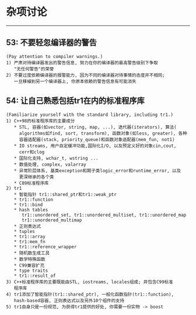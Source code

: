 # **杂项讨论** #
***




## **53: 不要轻忽编译器的警告** ##
    (Pay attention to compiler warnings.)
    1) 严肃对待编译器发出的警告信息, 努力在你的编译器的最高警告级别下争取
       "无任何警告"的荣誉
    2) 不要过度依赖编译器的报警能力, 因为不同的编译器对待事情的态度并不相同;
       一旦移植到另一个编译器上, 你原本依赖的警告信息有可能消失



## **54: 让自己熟悉包括tr1在内的标准程序库** ##
    (Familiarize yourself with the standard library, including tr1.)
    1) C++98的标准程序库的主要成分
       * STL, 容器(如vector, string, map, ...), 迭代器(iterators), 算法(
         algorithms如find, sort, transform), 函数对象(如less, greater), 各种
         容器适配器(stack, priority_queue)和函数对象适配器(mem_fun, not1)
       * IO streams, 用户自定缓冲功能,国际化I/O, 以及预定义好的对象cin,cout,
         cerr和clog
       * 国际化支持, wchar_t, wstring ...
       * 数值处理, complex, valarray
       * 异常阶层体系, 基类exception和期子类logic_error和runtime_error, 以及
         更深继承的各个类
       * C89标准程序库
    2) tr1
       * 智能指针 tr1::shared_ptr和tr1::weak_ptr
       * tr1::function 
       * tr1::bind
       * hash tables
          tr1::unordered_set, tr1::unordered_multiset, tr1::unordered_map
          tr1::unordered_multimap
       * 正则表达式
       * tuples
       * tr1::array
       * tr1:mem_fn
       * tr1::reference_wrapper
       * 随机数生成工具
       * 数学特殊函数
       * C99兼容扩充
       * type traits
       * tr1::result_of
    3) C++标准程序库的主要既能由STL, iostreams, locales组成; 并包含C99标准
       程序库
    4) tr1添加了智能指针(tr1::shared_ptr), 一般化函数指针(tr1::function),
       hash-based容器, 正则表达式以及另外10个组件的支持
    5) tr1自身只是一份规范, 为获得tr1提供的好处, 你需要一份实物 -> boost
